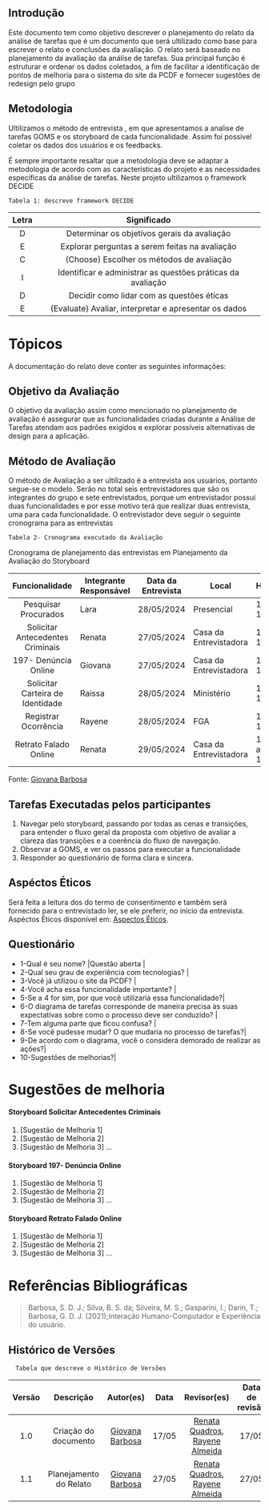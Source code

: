 ## Introdução
Este documento tem como objetivo descrever o planejamento do relato da análise de tarefas que é um documento que será ultilizado como base para escrever o relato e conclusões da avaliação. O relato será baseado no planejamento da avaliação da análise de tarefas. Sua principal função é estruturar e ordenar os dados coletados, a fim de facilitar a identificação de pontos de melhoria para o sistema do site da PCDF e fornecer sugestões de redesign pelo grupo

## Metodologia 
Ultilizamos o método de entrevista , em que apresentamos a analise de tarefas GOMS e os storyboard de cada funcionalidade. Assim foi possivel coletar os dados dos usuários e os feedbacks.

É sempre importante resaltar que a metodologia deve se adaptar a metodologia de acordo com as características do projeto e as necessidades específicas da análise de tarefas. Neste projeto ultilizamos o framework DECIDE

    Tabela 1: descreve framework DECIDE

| Letra    | Significado |
| :--------: | :----: | 
D|Determinar os objetivos gerais da avaliação|
E|Explorar perguntas a serem feitas na avaliação|
C|(Choose) Escolher os métodos de avaliação|
I|Identificar e administrar as questões práticas da avaliação|
D|Decidir como lidar com as questões éticas|
E|(Evaluate) Avaliar, interpretar e apresentar os dados|

# Tópicos 
A documentação do relato deve conter as seguintes informações:

## Objetivo da Avaliação

O objetivo da avaliação assim como mencionado no planejamento de avaliação é  assegurar que as funcionalidades criadas durante a Análise de Tarefas atendam aos padrões exigidos e explorar possíveis alternativas de design para a aplicação. 

## Método de Avaliação
O método de Avaliação a ser ultilizado é a entrevista aos usuários, portanto segue-se o modelo. Serão no total seis entrevistadores que são os integrantes do grupo e sete entrevistados, porque um entrevistador possui duas funcionalidades e por esse motivo terá que realizar duas entrevista, uma para cada funcionalidade. O entrevistador deve seguir o seguinte cronograma para as entrevistas

    Tabela 2- Cronograma executado da Avaliação
Cronograma de planejamento das entrevistas em Planejamento da Avaliação do Storyboard

| Funcionalidade                   | Integrante Responsável | Data da Entrevista | Local     | Horário | Entrevistado       | Relator           | Data do Relato  |
|:--------------------------------:|------------------------|--------------------|-----------|---------|--------------------|-------------------|-----------------|
| Pesquisar Procurados             | Lara                   | 28/05/2024         | Presencial| 16:00-16:10   |Nicolas | Lara | 29/05/2024      |
| Solicitar Antecedentes Criminais | Renata                 | 27/05/2024         | Casa da Entrevistadora| 12:00-12:10    | Luísa Ataídes | Giovana | DD/05/2024      |
| 197- Denúncia Online             | Giovana                | 27/05/2024         | Casa da Entrevistadora| 16:00-16:10   | Débora | Giovana | DD/05/2024      |
| Solicitar Carteira de Identidade | Raissa                 | 28/05/2024         | Ministério| 13:20-13:30   | Júlio | Rayene  | DD/05/2024      |
| Registrar Ocorrência             | Rayene                 | 28/05/2024          | FGA | 10:07-10:17   | Victor Moreira | Rayene  | 29/05/2024      |
| Retrato Falado Online            | Renata                 | 29/05/2024        | Casa da Entrevistadora | 14:10 a 14:20  | Heder Cardoso | Giovana  | DD/05/2024      |

Fonte: [Giovana Barbosa](https://github.com/gio221)

## Tarefas Executadas pelos participantes
1. Navegar pelo storyboard, passando por todas as cenas e transições, para entender o fluxo geral da proposta com objetivo de avaliar a clareza das transições e a coerência do fluxo de navegação.
2. Observar a GOMS, e ver os passos para executar a funcionalidade
3. Responder ao questionário de forma clara e sincera.



## Aspéctos Éticos
Será feita a leitura dos do termo de consentimento e também será fornecido para o entrevistado ler, se ele preferir, no início da entrevista. Aspéctos Éticos disponível em: [Aspectos Éticos](../../../analise_requisitos1/aspectos_éticos.md).

## Questionário
- 1-Qual é seu nome? |Questão aberta |
- 2-Qual seu grau de experiência com tecnologias? | 
- 3-Você já utilizou o site da PCDF?  | 
- 4-Você acha essa funcionalidade importante? | 
- 5-Se a 4 for sim, por que você utilizaria essa funcionalidade?| 
- 6-O diagrama de tarefas corresponde de maneira precisa às suas expectativas sobre como o processo deve ser conduzido?  |  
- 7-Tem alguma parte que ficou confusa? | 
- 8-Se você pudesse mudar? O que mudaria no processo de tarefas?| 
- 9-De acordo com o diagrama, você o considera demorado de realizar as ações?|
- 10-Sugestões de melhorias?|


# Sugestões de melhoria
#### Storyboard Solicitar Antecedentes Criminais

1. [Sugestão de Melhoria 1]
2. [Sugestão de Melhoria 2]
3. [Sugestão de Melhoria 3]
...

#### Storyboard 197- Denúncia Online

1. [Sugestão de Melhoria 1]
2. [Sugestão de Melhoria 2]
3. [Sugestão de Melhoria 3]
...

#### Storyboard Retrato Falado Online

1. [Sugestão de Melhoria 1]
2. [Sugestão de Melhoria 2]
3. [Sugestão de Melhoria 3]
...


# Referências Bibliográficas    
>Barbosa, S. D. J.; Silva, B. S. da; Silveira, M. S.; Gasparini, I.; Darin, T.; Barbosa, G. D. J. (2021);Interação Humano-Computador e Experiência do usuário.

## Histórico de Versões
      Tabela que descreve o Histórico de Versões

|     Versão       |     Descrição      |      Autor(es)      | Data           |  Revisor(es)          |Data de revisão|
| :----------------------------------------------------------: | :-------------------------------: | :-------------------------------------------------: | :-------------------------------: |  :-------------------------------: | :-------------------------------: |
| 1.0 | Criação do documento | [Giovana Barbosa](https://github.com/gio221)  | 17/05 |[Renata Quadros](https://github.com/Renatinha28), [Rayene Almeida](https://github.com/rayenealmeida)  | 17/05 |
| 1.1 | Planejamento do Relato | [Giovana Barbosa](https://github.com/gio221)  | 27/05 |[Renata Quadros](https://github.com/Renatinha28), [Rayene Almeida](https://github.com/rayenealmeida)  | 27/05 |

